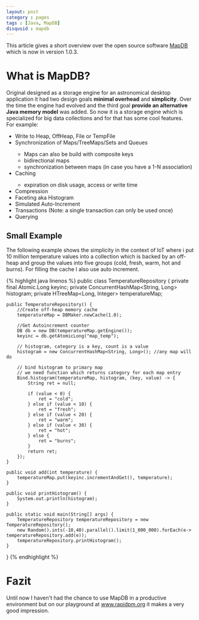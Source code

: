 ```yaml
---
layout: post
category : pages
tags : [Java, MapDB]
disqusid : mapdb
---
```


This article gives a short overview over the open source software&nbsp;<a href="http://www.mapdb.org/">MapDB</a> 
which is now in version 1.0.3. 
    
What is MapDB?
==============
Original designed as a storage engine for an astronomical desktop application it had two design goals <b>minimal overhead</b> and <b>simplicity</b>. Over the time the engine had evolved and the third goal <b>provide an alternative Java memory model</b>&nbsp;was added. So now it is a storage engine which is specialized for big data collections and for that has some cool features.<br />
For example:
<ul>
        <li>Write to Heap, OffHeap, File or TempFile</li>
        <li>Synchronization of Maps/TreeMaps/Sets and Queues&nbsp;</li>
        <ul>
            <li>Maps can also be build with composite keys</li>
            <li>bidirectional maps</li>
            <li>synchronization between maps (in case you have a 1-N association)</li>
        </ul>
        <li>Caching</li>
        <ul>
            <li>expiration on disk usage, access or write time</li>
        </ul>
        <li>Compression</li>
        <li>Faceting aka Histogram</li>
        <li>Simulated Auto-Increment</li>
        <li>Transactions (Note: a single transaction can only be used once)</li>
        <li>Querying</li>
    </ul>
    
<h2>Small Example</h2>
The following example shows the simplicity in the context of IoT where i put 10 million temperature values into a collection which is backed by an off-heap and group the values into five groups (cold, fresh, warm, hot and burns). For filling the cache I also use auto increment.

{% highlight java linenos %}
    public class TemperatureRepository {
    private final Atomic.Long keyinc;
    private ConcurrentHashMap<String, Long> histogram;
    private HTreeMap<Long, Integer> temperatureMap;

    public TemperatureRepository() {
        //Create off-heap memory cache
        temperatureMap = DBMaker.newCache(1.0);

        //Get Autoincrement counter
        DB db = new DB(temperatureMap.getEngine());
        keyinc = db.getAtomicLong("map_temp");

        // histogram, category is a key, count is a value
        histogram = new ConcurrentHashMap<String, Long>(); //any map will do

        // bind histogram to primary map
        // we need function which returns category for each map entry
        Bind.histogram(temperatureMap, histogram, (key, value) -> {
            String ret = null;

            if (value < 0) {
                ret = "cold";
            } else if (value < 10) {
                ret = "fresh";
            } else if (value < 20) {
                ret = "warm";
            } else if (value < 30) {
                ret = "hot";
            } else {
                ret = "burns";
            }
            return ret;
        });
    }

    public void add(int temperature) {
        temperatureMap.put(keyinc.incrementAndGet(), temperature);
    }

    public void printHistogram() {
        System.out.println(histogram);
    }

    public static void main(String[] args) {
        TemperatureRepository temperatureRepository = new TemperatureRepository();
        new Random().ints(-10,40).parallel().limit(1_000_000).forEach(e-> temperatureRepository.add(e));
        temperatureRepository.printHistogram();
    }
}
{% endhighlight %}

Fazit
=====
Until now I haven't had the chance to use MapDB in a productive environment but on our playground 
at&nbsp;<a href="http://www.rapidpm.org/">www.rapidpm.org</a>&nbsp;it makes a very good impression.

